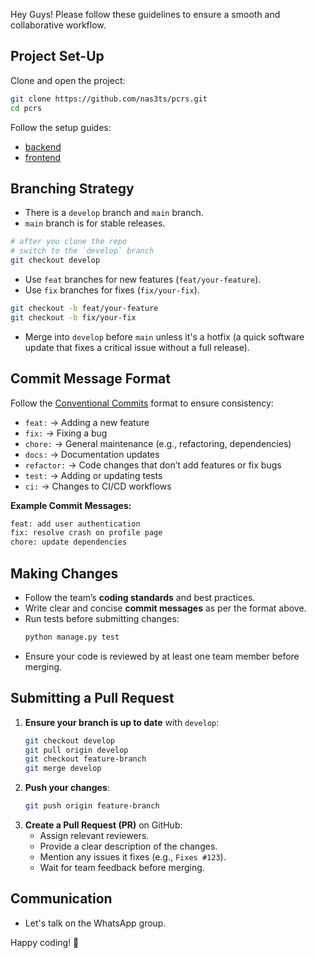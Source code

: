 Hey Guys!
Please follow these guidelines to ensure a smooth and collaborative workflow.

## Project Set-Up

Clone and open the project:

```sh
git clone https://github.com/nas3ts/pcrs.git
cd pcrs
```

Follow the setup guides:

- [backend](backend/SETUP.md)
- [frontend](frontend/SETUP.md)

## Branching Strategy

- There is a `develop` branch and `main` branch.
- `main` branch is for stable releases.

```bash
# after you clone the repo
# switch to the `develop` branch
git checkout develop
```

- Use `feat` branches for new features (`feat/your-feature`).
- Use `fix` branches for fixes (`fix/your-fix`).

```bash
git checkout -b feat/your-feature
git checkout -b fix/your-fix
```

- Merge into `develop` before `main` unless it's a hotfix (a quick software update that fixes a critical issue without a full release).

## Commit Message Format

Follow the [Conventional Commits](https://www.conventionalcommits.org/) format to ensure consistency:

- `feat:` → Adding a new feature
- `fix:` → Fixing a bug
- `chore:` → General maintenance (e.g., refactoring, dependencies)
- `docs:` → Documentation updates
- `refactor:` → Code changes that don’t add features or fix bugs
- `test:` → Adding or updating tests
- `ci:` → Changes to CI/CD workflows

**Example Commit Messages:**

```sh
feat: add user authentication
fix: resolve crash on profile page
chore: update dependencies
```

## Making Changes

- Follow the team’s **coding standards** and best practices.
- Write clear and concise **commit messages** as per the format above.
- Run tests before submitting changes:
  ```sh
  python manage.py test
  ```
- Ensure your code is reviewed by at least one team member before merging.

## Submitting a Pull Request

1. **Ensure your branch is up to date** with `develop`:
   ```sh
   git checkout develop
   git pull origin develop
   git checkout feature-branch
   git merge develop
   ```
2. **Push your changes**:
   ```sh
   git push origin feature-branch
   ```
3. **Create a Pull Request (PR)** on GitHub:
   - Assign relevant reviewers.
   - Provide a clear description of the changes.
   - Mention any issues it fixes (e.g., `Fixes #123`).
   - Wait for team feedback before merging.

## Communication

- Let's talk on the WhatsApp group.

Happy coding! 🚀
